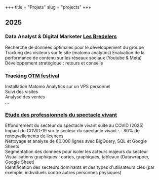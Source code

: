 +++
title = "Projets"
slug = "projects"
+++

## 2025

### Data Analyst & Digital Marketer [Les Bredelers][bredlink]

Recherche de données optimales pour le développement du groupe
Tracking des visiteurs sur le site (matomo analytics)
Evaluation de la performance de contenu sur les réseaux sociaux (Youtube & Meta)
Développement stratégique : retours et conseils

### Tracking [OTM festival][otmlink]

Installation Matomo Analytics sur un VPS personnel\
Suivi des visites\
Analyse des ventes\
...

### [Etude des professionnels du spectacle vivant][etudelink]

Effondrement du secteur du spectacle vivant suite au COVID (2025)\
Impact du COVID-19 sur le secteur du spectacle vivant : - 80% de renouvellements de licences\
Nettoyage et analyse de 80.000 lignes avec BigQuery, SQL et Google Sheets\
Segmentation des données pour isoler les acteurs majeurs du secteur\
Visualisations graphiques : cartes, graphiques, tableaux (Datawrapper, Google Sheet)\
Identification des secteurs dominants et des types d'utilisateurs clés (par exemple, individuels contre autres personnes physiques)

[otmlink]: https://otmfestival.fr
[etudelink]:https://pitch.com/v/etude-march-professionnels-spectacle-vivant-sg8287?ref=portf0lio
[bredlink]: https://www.bredelers.com